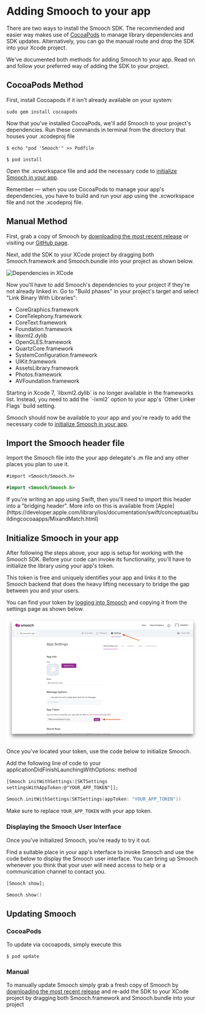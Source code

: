 # Adding Smooch to your app

There are two ways to install the Smooch SDK. The recommended and easier way makes use of [CocoaPods](http://cocoapods.org) to manage library dependencies and SDK updates. Alternatively, you can go the manual route and drop the SDK into your Xcode project.

We've documented both methods for adding Smooch to your app. Read on and follow your preferred way of adding the SDK to your project.

## CocoaPods Method

First, install Cocoapods if it isn't already available on your system: 

```
sudo gem install cocoapods
```

Now that you've installed CocoaPods, we'll add Smooch to your project's dependencies. Run these commands in terminal from the directory that houses your .xcodeproj file

```
$ echo "pod 'Smooch'" >> Podfile
```

```
$ pod install
```

Open the .xcworkspace file and add the necessary code to [initialize Smooch in your app](#import-the-smooch-header-file). 

<aside class="notice">
Remember — when you use CocoaPods to manage your app's dependencies, you have to build and run your app using the .xcworkspace file and not the .xcodeproj file.
</aside>

## Manual Method
First, grab a copy of Smooch by [downloading the most recent release](https://github.com/radialpoint/Smooch/archive/master.zip) or visiting our [GitHub page](https://github.com/radialpoint/Smooch).

Next, add the SDK to your XCode project by dragging both Smooch.framework and Smooch.bundle into your project as shown below.

![Dependencies in XCode](/images/dependencies.jpg)

Now you'll have to add Smooch's dependencies to your project if they're not already linked in. Go to "Build phases" in your project's target and select "Link Binary With Libraries":

 * CoreGraphics.framework
 * CoreTelephony.framework
 * CoreText.framework
 * Foundation.framework
 * libxml2.dylib
 * OpenGLES.framework
 * QuartzCore.framework
 * SystemConfiguration.framework
 * UIKit.framework
 * AssetsLibrary.framework
 * Photos.framework
 * AVFoundation.framework

<aside class="warning">
Starting in Xcode 7, `libxml2.dylib` is no longer available in the frameworks list. Instead, you need to add the `-lxml2` option to your app's `Other Linker Flags` build setting.
</aside>

 Smooch should now be available to your app and you're ready to add the necessary code to [initialize Smooch in your app](#initialize-smooch-in-your-app).

## Import the Smooch header file

Import the Smooch file into the your app delegate's .m file and any other places you plan to use it.

```objective_c
#import <Smooch/Smooch.h>
```
```swift
#import <Smooch/Smooch.h>
```

<aside class="notice">
If you're writing an app using Swift, then you'll need to import this header into a "bridging header". More info on this is available from [Apple](https://developer.apple.com/library/ios/documentation/swift/conceptual/buildingcocoaapps/MixandMatch.html)
</aside>

## Initialize Smooch in your app


After following the steps above, your app is setup for working with the Smooch SDK. Before your code can invoke its functionality, you'll have to initialize the library using your app's token.

This token is free and uniquely identifies your app and links it to the Smooch backend that does the heavy lifting necessary to bridge the gap between you and your users.

You can find your token by [logging into Smooch](https://app.smooch.io) and copying it from the settings page as shown below.

![App Token on Overview Page](/images/apptoken.png)

Once you've located your token, use the code below to initialize Smooch.


Add the following line of code to your applicationDidFinishLaunchingWithOptions: method

```objective_c
[Smooch initWithSettings:[SKTSettings settingsWithAppToken:@"YOUR_APP_TOKEN"]];
```
```swift
Smooch.initWithSettings(SKTSettings(appToken: "YOUR_APP_TOKEN"))
```

Make sure to replace `YOUR_APP_TOKEN` with your app token.

### Displaying the Smooch User Interface

Once you've initialized Smooch, you're ready to try it out. 

Find a suitable place in your app's interface to invoke Smooch and use the code below to display the Smooch user interface. You can bring up Smooch whenever you think that your user will need access to help or a communication channel to contact you.

```objective_c
[Smooch show];
```
```swift
Smooch.show()
```

## Updating Smooch

### CocoaPods

To update via cocoapods, simply execute this

```
$ pod update
```

### Manual

To manually update Smooch simply grab a fresh copy of Smooch by [downloading the most recent release](https://github.com/radialpoint/Smooch/archive/master.zip) and re-add the SDK to your XCode project by dragging both Smooch.framework and Smooch.bundle into your project